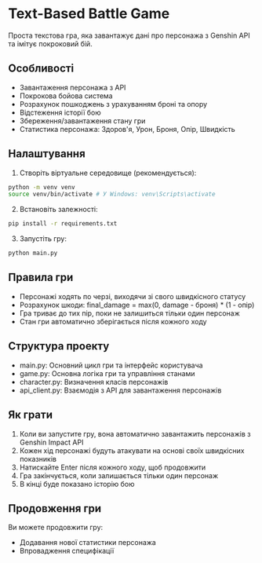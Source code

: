 # Text-Based Battle Game

Проста текстова гра, яка завантажує дані про персонажа з Genshin API та імітує покроковий бій.

## Особливості

- Завантаження персонажа з API
- Покрокова бойова система
- Розрахунок пошкоджень з урахуванням броні та опору
- Відстеження історії бою
- Збереження/завантаження стану гри
- Статистика персонажа: Здоров'я, Урон, Броня, Опір, Швидкість

## Налаштування

1. Створіть віртуальне середовище (рекомендується):
```bash
python -m venv venv
source venv/bin/activate # У Windows: venv\Scripts\activate
```

2. Встановіть залежності:
```bash
pip install -r requirements.txt
```

3. Запустіть гру:
```bash
python main.py
```

## Правила гри

- Персонажі ходять по черзі, виходячи зі свого швидкісного статусу
- Розрахунок шкоди: final_damage = max(0, damage - броня) * (1 - опір)
- Гра триває до тих пір, поки не залишиться тільки один персонаж
- Стан гри автоматично зберігається після кожного ходу

## Структура проекту

- main.py: Основний цикл гри та інтерфейс користувача
- game.py: Основна логіка гри та управління станами
- character.py: Визначення класів персонажів
- api_client.py: Взаємодія з API для завантаження персонажів

## Як грати

1. Коли ви запустите гру, вона автоматично завантажить персонажів з Genshin Impact API
2. Кожен хід персонажі будуть атакувати на основі своїх швидкісних показників
3. Натискайте Enter після кожного ходу, щоб продовжити
4. Гра закінчується, коли залишається тільки один персонаж
5. В кінці буде показано історію бою

## Продовження гри

Ви можете продовжити гру:
- Додавання нової статистики персонажа
- Впровадження специфікації


